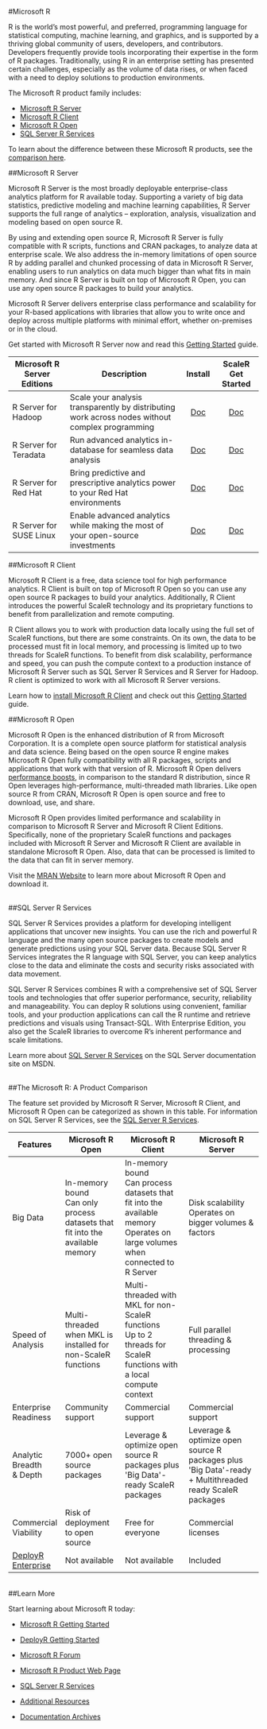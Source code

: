 #Microsoft R

R is the world’s most powerful, and preferred, programming language for statistical computing, machine learning, and graphics, and is supported by a thriving global community of users, developers, and contributors. Developers frequently provide tools incorporating their expertise in the form of R packages. Traditionally, using R in an enterprise setting has presented certain challenges, especially as the volume of data rises, or when faced with a need to deploy solutions to production environments. 

The Microsoft R product family includes:
+ <a href="#mrs">Microsoft R Server</a>
+ <a href="#mrc">Microsoft R Client</a>
+ <a href="#mro">Microsoft R Open</a>
+ <a href="#mrs">SQL Server R Services</a>

To learn about the difference between these Microsoft R products, see the [comparison here](#compare-prods).

<a name="mrs"></a>
##Microsoft R Server

Microsoft R Server is the most broadly deployable enterprise-class analytics platform for R available today. Supporting a variety of big data statistics, predictive modeling and machine learning capabilities, R Server supports the full range of analytics – exploration, analysis, visualization and modeling based on open source R. 

By using and extending open source R, Microsoft R Server is fully compatible with R scripts, functions and CRAN packages, to analyze data at enterprise scale. We also address the in-memory limitations of open source R by adding parallel and chunked processing of data in Microsoft R Server, enabling users to run analytics on data much bigger than what fits in main memory. And since R Server is built on top of Microsoft R Open, you can use any open source R packages to build your analytics. 

Microsoft R Server delivers enterprise class performance and scalability for your R-based applications with libraries that allow you to write once and deploy across multiple platforms with minimal effort, whether on-premises or in the cloud.

Get started with Microsoft R Server now and read this [Getting Started](microsoft-r-getting-started.md) guide.


|Microsoft R Server Editions|Description                                                          |Install|ScaleR Get Started|
|---------------------------|---------------------------------------------------------------------|:-------:|:------------------:|
|R Server for Hadoop        |Scale your analysis transparently by distributing work across nodes without complex programming|[Doc](rserver-install-hadoop.md)|[Doc](scaler-hadoop-getting-started.md)|
|R Server for Teradata      |Run advanced analytics in-database for seamless data analysis|[Doc](rserver-install-teradata-server.md)|[Doc](scaler-teradata-getting-started.md)|
|R Server for Red Hat       |Bring predictive and prescriptive analytics power to your Red Hat environments|[Doc](rserver-install-linux-server.md)|[Doc](scaler-getting-started.md)|
|R Server for SUSE Linux    |Enable advanced analytics while making the most of your open-source investments|[Doc](rserver-install-linux-server.md)|[Doc](scaler-getting-started.md)|

<a name="mrc"></a>
##Microsoft R Client

Microsoft R Client is a free, data science tool for high performance analytics.  R Client is built on top of Microsoft R Open so you can use any open source R packages to build your analytics. Additionally, R Client introduces the powerful ScaleR technology and its proprietary functions to benefit from parallelization and remote computing. 

R Client allows you to work with production data locally using the full set of ScaleR functions, but there are some constraints.  On its own, the data to be processed must fit in local memory, and processing is limited up to two threads for ScaleR functions. To benefit from disk scalability, performance and speed, you can push the compute context to a production instance of Microsoft R Server such as SQL Server R Services and R Server for Hadoop. R client is optimized to work with all Microsoft R Server versions. 

Learn how to [install Microsoft R Client](install-r-client-windows.md) and check out this [Getting Started](microsoft-r-getting-started.md) guide.


<a name="mro"></a>
##Microsoft R Open

Microsoft R Open is the enhanced distribution of R from Microsoft Corporation. It is a complete open source platform for statistical analysis and data science. Being based on the open source R engine makes Microsoft R Open fully compatibility with all R packages, scripts and applications that work with that version of R. Microsoft R Open delivers [performance boosts](https://mran.microsoft.com/documents/rro/multithread/#mt-bench), in comparison to the standard R distribution, since R Open leverages high-performance, multi-threaded math libraries. Like open source R from CRAN, Microsoft R Open is open source and free to download, use, and share.
   
Microsoft R Open provides limited performance and scalability in comparison to Microsoft R Server and Microsoft R Client Editions. Specifically, none of the proprietary ScaleR functions and packages included with Microsoft R Server and Microsoft R Client are available in standalone Microsoft R Open. Also, data that can be processed is limited to the data that can fit in server memory.

Visit the [MRAN Website](https://mran.microsoft.com/) to learn more about Microsoft R Open and download it.


<br>
<a name="sqlr"></a>
##SQL Server R Services

SQL Server R Services provides a platform for developing intelligent applications that uncover new insights. You can use the rich and powerful R language and the many open source packages to create models and generate predictions using your SQL Server data. Because SQL Server R Services integrates the R language with SQL Server, you can keep analytics close to the data and eliminate the costs and security risks associated with data movement.

SQL Server R Services combines R with a comprehensive set of SQL Server tools and technologies that offer superior performance, security, reliability and manageability. You can deploy R solutions using convenient, familiar tools, and your production applications can call the R runtime and retrieve predictions and visuals using Transact-SQL. With Enterprise Edition, you also get the ScaleR libraries to overcome R’s inherent performance and scale limitations.

Learn more about [SQL Server R Services](https://msdn.microsoft.com/en-us/library/mt604845.aspx) on the SQL Server documentation site on MSDN.


<br>
<a name="compare-prods"></a>
##The Microsoft R: A Product Comparison

The feature set provided by Microsoft R Server, Microsoft R Client, and Microsoft R Open can be categorized as shown in this table. For information on SQL Server R Services, see the [SQL Server R Services](https://msdn.microsoft.com/en-us/library/mt604845.aspx).

|Features   |Microsoft R Open|Microsoft R Client|Microsoft R Server|
|-----------|----------------|------------------|-----------|
|Big Data   |In-memory bound<br>Can only process datasets that fit into the available memory|In-memory bound<br>Can process datasets that fit into the available memory<br>Operates on large volumes when connected to R Server|Disk scalability<br>Operates on bigger volumes & factors|  
|Speed of<br>Analysis    |Multi-threaded when MKL is installed for non-ScaleR functions|Multi-threaded with MKL for non-ScaleR functions<br>Up to 2 threads for ScaleR functions with a local compute context|Full parallel threading & processing|
|Enterprise<br>Readiness   |Community support|Commercial support|Commercial support|
|Analytic<br>Breadth <br>& Depth     |7000+ open source packages|Leverage & optimize open source R packages plus 'Big Data'-ready ScaleR packages|Leverage & optimize open source R packages plus 'Big Data'-ready + Multithreaded ready ScaleR packages|
|Commercial<br>Viability   |Risk of deployment to open source|Free for everyone|Commercial licenses|
|[DeployR <br>Enterprise](microsoft-r-getting-started.md#deployr-intro)  |Not available|Not available|Included|


<br>
##Learn More

Start learning about Microsoft R today:
+ [Microsoft R Getting Started](microsoft-r-getting-started.md)

+ [DeployR Getting Started](deployr-about.md)

+ [Microsoft R Forum](https://social.msdn.microsoft.com/Forums/en-US/home?forum=microsoftr)

+ [Microsoft R Product Web Page](https://www.microsoft.com/en-us/server-cloud/products/r-server/) 

+ [SQL Server R Services](https://msdn.microsoft.com/en-us/library/mt604845.aspx) 

+ [Additional Resources](microsoft-r-more-resources.md)

+ [Documentation Archives](microsoft-r-old-versions.md)